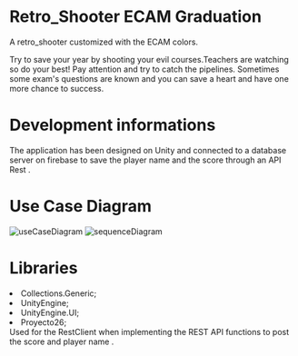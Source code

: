 # Retro_Shooter ECAM Graduation 

<p>A retro_shooter customized with the ECAM colors. </p>
<p>Try to save your year by shooting your evil courses.Teachers are watching so do your best! 
Pay attention and try to catch the pipelines.
Sometimes some exam's questions are known and you can save a heart and have one more chance to success.</br></p>

# Development informations </br>
<p>
The application has been designed on Unity and connected to a database server on firebase to save the player name and the score through an API Rest .</p>

# Use Case Diagram </br>

![useCaseDiagram](https://github.com/Senbonzakura1493/Space_Shooter/tree/master/diagrams/useCaseDiagram.png)
![sequenceDiagram](https://github.com/Senbonzakura1493/Space_Shooter/tree/master/diagrams/sequenceDiagram.png)

# Libraries </br>
<li> Collections.Generic;</br>
<li> UnityEngine;</br>
<li> UnityEngine.UI; </br>
<li> Proyecto26;</br>
Used for the RestClient when implementing the REST API functions to post the score and player name .
